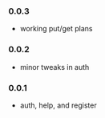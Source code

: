 ### 0.0.3

* working put/get plans

### 0.0.2

* minor tweaks in auth

### 0.0.1
 
* auth, help, and register
